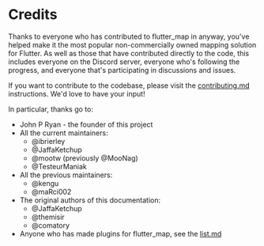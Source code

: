 # Credits

Thanks to everyone who has contributed to flutter\_map in anyway, you've helped make it the most popular non-commercially owned mapping solution for Flutter. As well as those that have contributed directly to the code, this includes everyone on the Discord server, everyone who's following the progress, and everyone that's participating in discussions and issues.

If you want to contribute to the codebase, please visit the [contributing.md](contributing.md "mention") instructions. We'd love to have your input!

In particular, thanks go to:

* John P Ryan - the founder of this project
* All the current maintainers:
  * @ibrierley
  * @JaffaKetchup
  * @mootw (previously @MooNag)
  * @TesteurManiak
* All the previous maintainers:
  * @kengu
  * @maRci002
* The original authors of this documentation:
  * @JaffaKetchup
  * @themisir
  * @comatory
* Anyone who has made plugins for flutter\_map, see the [list.md](plugins/list.md "mention")
